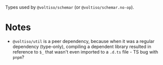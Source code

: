 Types used by `@voltiso/schemar` (or `@voltiso/schemar.no-op`).

# Notes

- `@voltiso/util` is a peer dependency, because when it was a regular dependency
  (type-only), compiling a dependent library resulted in reference to `$_` that
  wasn't even imported to a `.d.ts` file - TS bug with `pnpm`?
